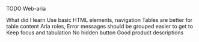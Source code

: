 TODO
Web-aria

What did I learn
Use basic HTML elements, navigation
Tables are better for table content
Aria roles,
Error messages should be grouped easier to get to
Keep focus and tabulation
No hidden button
Good product descriptions